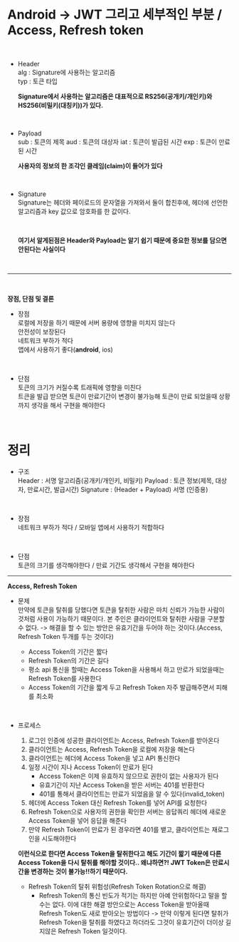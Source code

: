 # Android -> JWT 그리고 세부적인 부분 / Access, Refresh token

<br>

* Header   
    alg : Signature에 사용하는 알고리즘   
    typ : 토큰 타입   

    **Signature에서 사용하는 알고리즘은 대표적으로 RS256(공개키/개인키)와 HS256(비밀키(대칭키))가 있다.**

<br>

* Payload   
    sub : 토큰의 제목
    aud : 토큰의 대상자
    iat : 토큰이 발급된 시간
    exp : 토큰이 만료된 시간
 
    **사용자의 정보의 한 조각인 클레임(claim)이 들어가 있다**

<br>

* Signature   
    Signature는 헤더와 페이로드의 문자열을 가져와서 둘이 합친후에, 헤더에 선언한 알고리즘과 key 값으로 암호화를 한 값이다.

    <br>

    **여기서 알게된점은 Header와 Payload는 알기 쉽기 때문에 중요한 정보를 담으면 안된다는 사실이다**

<br>

* * *

<br>

**장점, 단점 및 결론**

* 장점    
    로컬에 저장을 하기 때문에 서버 용량에 영향을 미치지 않는다   
    안전성이 보장된다    
    네트워크 부하가 적다    
    앱에서 사용하기 좋다(**android**, ios)

<br>

* 단점  
    토큰의 크기가 커질수록 트래픽에 영향을 미친다   
    트큰을 발급 받으면 토큰이 만료기간이 변경이 불가능해 토큰이 만료 되었을때 상황까지 생각을 해서 구현을 해야한다

<br>

# 정리

* 구조   
    Header : 서명 알고리즘(공개키/개인키, 비밀키)
    Payload : 토큰 정보(제목, 대상자, 만료시간, 발급시간)
    Signature : (Header + Payload) 서명 (인증용)

<br>

* 장점   
    네트워크 부하가 적다 / 모바일 앱에서 사용하기 적합하다

<br>

* 단점   
    토큰의 크기를 생각해야한다 / 만료 기간도 생각해서 구현을 해야한다

* * *

**Access, Refresh Token**

* 문제   
    만약에 토큰을 탈취를 당했다면 토큰을 탈취한 사람은 마치 신뢰가 가능한 사람이 것처럼 사용이 가능하기 때문이다. 본 주인은 클라이언트와 탈취한 사람을 구분할 수 없다. -> 해결을 할 수 있는 방안은 유효기간을 두어야 하는 것이다.(Access, Refresh Token 두개를 두는 것이다)

    * Access Token의 기간은 짧다
    * Refresh Token의 기간은 길다
    * 평소 api 통신을 할때는 Access Token을 사용해서 하고 만로가 되었을때는 Refresh Token를 사용한다
    * Access Token의 기간을 짧게 두고 Refresh Token 자주 발급해주면서 피해를 최소화

<br>

* 프로세스   
    1. 로그인 인증에 성공한 클라이언트는 Access, Refresh Token를 받아온다
    2. 클라이언트는 Access, Refresh Token을 로컬에 저장을 해논다
    3. 클라이언트는 헤더에 Access Token을 넣고 API 통신한다
    4. 일정 시간이 지나 Access Token이 만료가 된다
        * Access Token은 이제 유효하지 않으므로 권한이 없는 사용자가 된다
        * 유효기간이 지난 Access Token을 받은 서버는 401를 반환한다
        * 401를 통해서 클라이언트는 만료가 되었음을 알 수 있다(invalid_token)
    5. 헤더에 Access Token 대신 Refresh Token를 넣어 API를 요청한다
    6. Refresh Token으로 사용자의 권한을 확인한 서버는 응답쿼리 헤더에 새로운 Access Token을 넣어 응답을 해준다
    7. 만약 Refresh Token이 만료가 된 경우라면 401를 뱉고, 클라이언트는 재로그인을 시도해야한다

    **이런식으로 한다면 Access Token을 탈취한다고 해도 기간이 짧기 때문에 다른 Access Token을 다시 탈취를 해야할 것이다.. 왜냐하면?! JWT Token은 만료시간을 변경하는 것이 불가능!!하기 때문이다.**

    * Refresh Token의 탈취 위험성(Refresh Token Rotation으로 해결)
        * Refresh Token의 통신 빈도가 적기는 하지만 아예 안위험하다고 말을 할 수는 없다. 이에 대한 해결 방안으로는 Access Token을 받아올때 Refresh Token도 새로 받아오는 방법이다 -> 만약 이렇게 된다면 탈취가 Refresh Token을 탈취를 하였다고 하더라도 그것이 유효기간이 더이상 길지않은 Refresh Token 일것이다.